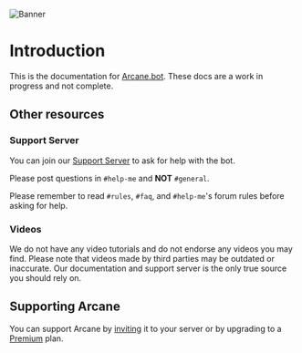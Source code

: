 ![Banner](../images/banner.webp)

# Introduction

This is the documentation for [Arcane.bot](https://arcane.bot). These docs are a work in progress and not complete.

## Other resources

### Support Server

You can join our [Support Server](https://discord.gg/arcane) to ask for help with the bot.

Please post questions in `#help-me` and **NOT** `#general`.

Please remember to read `#rules`, `#faq`, and `#help-me`'s forum rules before asking for help.

### Videos

We do not have any video tutorials and do not endorse any videos you may find. Please note that videos made by third parties may be outdated or inaccurate. Our documentation and support server is the only true source you should rely on.

## Supporting Arcane

You can support Arcane by [inviting](https://arcane.bot/invite) it to your server or by upgrading to a [Premium](../premium.md) plan.
